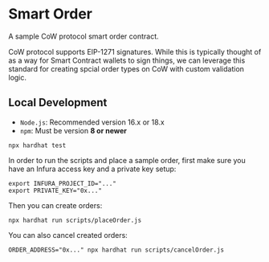 # Smart Order

A sample CoW protocol smart order contract.

CoW protocol supports EIP-1271 signatures.
While this is typically thought of as a way for Smart Contract wallets to sign things,
we can leverage this standard for creating spcial order types on CoW with custom validation logic.

## Local Development

- `Node.js`: Recommended version 16.x or 18.x
- `npm`: Must be version **8 or newer**

```shell
npx hardhat test
```

In order to run the scripts and place a sample order, first make sure you have an Infura access key and a private key setup:
```shell
export INFURA_PROJECT_ID="..."
export PRIVATE_KEY="0x..."
```

Then you can create orders:
```shell
npx hardhat run scripts/placeOrder.js
```

You can also cancel created orders:
```shell
ORDER_ADDRESS="0x..." npx hardhat run scripts/cancelOrder.js
```
